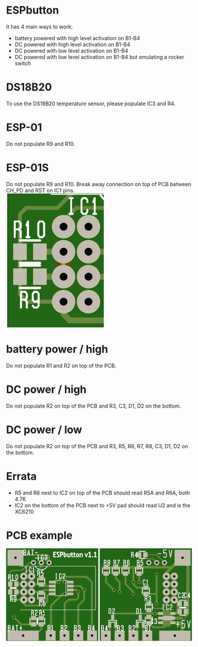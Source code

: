 # ESPbutton
It has 4 main ways to work:

- battery powered with high level activation on B1-B4
- DC powered with high level activation on B1-B4
- DC powered with low level activation on B1-B4
- DC powered with low level activation on B1-B4 but emulating a rocker switch

# DS18B20
To use the DS18B20 temperature sensor, please populate IC3 and R4.

# ESP-01
Do not populate R9 and R10.

# ESP-01S
Do not populate R9 and R10.
Break away connection on top of PCB between CH_PD and RST on IC1 pins.
<br><img title="ESP-01S mod" src="https://github.com/cctweaker/espbutton/blob/master/Hardware/ESP01-S mod.jpg?raw=true">

# battery power / high
Do not populate R1 and R2 on top of the PCB.

# DC power / high
Do not populate R2 on top of the PCB and R3, C3, D1, D2 on the bottom.

# DC power / low
Do not populate R2 on top of the PCB and R3, R5, R6, R7, R8, C3, D1, D2 on the bottom.

# Errata
- R5 and R6 next to IC2 on top of the PCB should read R5A and R6A, both 4.7K
- IC2 on the bottom of the PCB next to +5V pad should read U2 and is the XC6210

# PCB example
<img title="ESPbutton v1.1 TOP" src="https://github.com/cctweaker/espbutton/blob/master/Hardware/ESPbutton v1.1 top example.jpg?raw=true"> <img title="ESPbutton v1.1 BOTTOM" src="https://github.com/cctweaker/espbutton/blob/master/Hardware/ESPbutton v1.1 bottom example.jpg?raw=true">